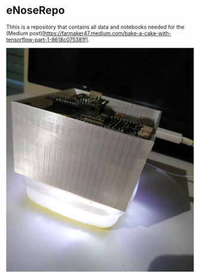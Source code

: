 # eNoseRepo

Thhis is a repository that contains all data and notebooks needed for the (Medium post)[https://farmaker47.medium.com/bake-a-cake-with-tensorflow-part-1-8618c075381f].

<p align="center">
<img src="in_action.jpg" height = "600" width="550"> 
</p>
